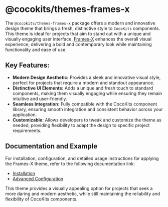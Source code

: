 # @cocokits/themes-frames-x
The `@cocokits/themes-frames-x` package offers a modern and innovative design theme that brings a fresh, distinctive style to `CocoKits` components. This theme is ideal for projects that aim to stand out with a unique and visually engaging user interface.
[Frames-X](https://framesxdesign.com/) enhances the overall visual experience, delivering a bold and contemporary look while maintaining functionality and ease of use.

## Key Features:
- **Modern Design Aesthetic:** Provides a sleek and innovative visual style, perfect for projects that require a modern and standout appearance.
- **Distinctive UI Elements:** Adds a unique and fresh touch to standard components, making them visually engaging while ensuring they remain intuitive and user-friendly.
- **Seamless Integration:** Fully compatible with the CocoKits component library, ensuring smooth integration and consistent behavior across your application.
- **Customizable:** Allows developers to tweak and customize the theme as needed, providing flexibility to adapt the design to specific project requirements.

## Documentation and Example
For installation, configuration, and detailed usage instructions for applying the Frames-X theme, refer to the following documentation link:

- [Installation](https://angular-docs.cocokits.com/?path=/docs/getting-started-install--docs)
- [Advanced Configuration](https://angular-docs.cocokits.com/?path=/docs/getting-started-advanced-configuration--docs)

This theme provides a visually appealing option for projects that seek a more daring and modern aesthetic, while still maintaining the reliability and flexibility of CocoKits components.
